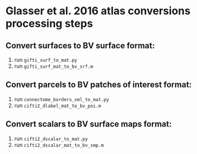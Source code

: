# Glasser et al. 2016 atlas conversions processing steps

## Convert surfaces to BV surface format:

1. run ```gifti_surf_to_mat.py```
2. run ```gifti_surf_mat_to_bv_srf.m```

## Convert parcels to BV patches of interest format:

1. run ```connectome_borders_xml_to_mat.py```
2. run ```cifti2_dlabel_mat_to_bv_poi.m```

## Convert scalars to BV surface maps format:

1. run ```cifti2_dscalar_to_mat.py```
2. run ```cifti2_dscalar_mat_to_bv_smp.m```
